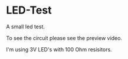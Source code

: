 # LED-Test
A small led test. 

To see the circuit please see the preview video.

I'm using 3V LED's with 100 Ohm resisitors.